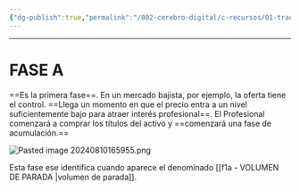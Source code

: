 ```yaml
---
{"dg-publish":true,"permalink":"/002-cerebro-digital/c-recursos/01-trading/a-libros/02-el-metodo-wyckoff/f1-fase-a/"}
---
```


---
# FASE A
==Es la primera fase==. En un mercado bajista, por ejemplo, la oferta tiene el control. ==Llega un momento en que el precio entra a un nivel suficientemente bajo para atraer interés profesional==. El Profesional comenzará a comprar los títulos del activo y ==comenzará una fase de acumulación.==

![Pasted image 20240810165955.png](/img/user/900%20-%20ANEXO/Pasted%20image%2020240810165955.png)

Esta fase ese identifica cuando aparece el denominado [[f1a - VOLUMEN DE PARADA \|volumen de parada]].